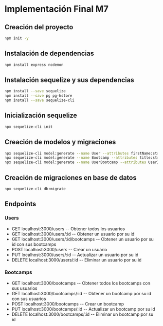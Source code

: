 # Implementación Final M7

## Creación del proyecto

```bash
npm init -y
```

## Instalación de dependencias

```bash
npm install express nodemon
```

## Instalación sequelize y sus dependencias

```bash
npm install --save sequelize
npm install --save pg pg-hstore
npm install --save sequelize-cli
```

## Inicialización sequelize 

```bash
npx sequelize-cli init
```

## Creación de modelos y migraciones

```bash
npx sequelize-cli model:generate --name User --attributes firstName:string,lastName:string,email:string
npx sequelize-cli model:generate --name Bootcamp --attributes title:string,cue:integer,description:string
npx sequelize-cli model:generate --name UserBootcamp --attributes UserId:integer,BootcampId:integer
```

## Creación de migraciones en base de datos

```bash
npx sequelize-cli db:migrate    
```


## Endpoints

### Users

- GET localhost:3000/users          -- Obtener todos los usuarios
- GET localhost:3000/users/:id      -- Obtener un usuario por su id
- GET localhost:3000/users/:id/bootcamps      -- Obtener un usuario por su id con sus bootcamps
- POST localhost:3000/users         -- Crear un usuario
- PUT localhost:3000/users/:id      -- Actualizar un usuario por su id
- DELETE localhost:3000/users/:id   -- Eliminar un usuario por su id

### Bootcamps

- GET localhost:3000/bootcamps          -- Obtener todos los bootcamps con sus usuarios
- GET localhost:3000/bootcamps/:id      -- Obtener un bootcamp por su id con sus usuarios
- POST localhost:3000/bootcamps         -- Crear un bootcamp
- PUT localhost:3000/bootcamps/:id      -- Actualizar un bootcamp por su id
- DELETE localhost:3000/bootcamps/:id   -- Eliminar un bootcamp por su id

